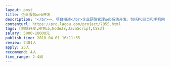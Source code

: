 ```yaml
---                
layout: post       
title: 企业服务web开发           
description: '</br>一、项目描述</br>企业薪酬管理web系统开发。包括PC网页和手机网页（用于微信服务号跳转页面）。</br>PC网页用于企业上传工资核算单、工资表等内容。员工通过微信实时收到工资打款推送、查询历史工资表及社保、个税等信息。</br>二、主要功能点</br>人力专员薪资表上传、薪酬管理员审核、角色增加删除、数据统计、微信服务号通知推送、查询</br>三、人员要求</br>1.技术熟练，有类似项目开发经验</br>2.有契约精神，能如期交付</br>'     
contenturl: https://pro.lagou.com/project/7055.html      
tags: [前端开发,HTML5,NodeJS,JavaScript,CSS3]            
salary: 5000-10000元          
publish_time: 2018-04-01 16:11:35         
review: 2401人                   
apply: 25人                   
recommend: 4人                   
time_range: 2-4周              
---                 
```

